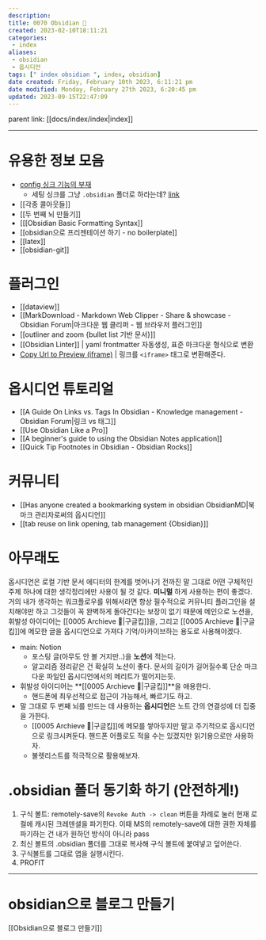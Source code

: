 ```yaml
---
description:
title: 0070 Obsidian 💎
created: 2023-02-10T18:11:21
categories: 
 - index
aliases: 
 - obsidian
 - 옵시디언
tags: [" index obsidian ", index, obsidian]
date created: Friday, February 10th 2023, 6:11:21 pm
date modified: Monday, February 27th 2023, 6:20:45 pm
updated: 2023-09-15T22:47:09
---
```

parent link: [[docs/index/index|index]]

---

# 유용한 정보 모음

- [config 싱크 기능의 부재](https://forum.obsidian.md/t/copy-settings-from-existing-vault-option/11082)
  - 세팅 싱크를 그냥 `.obsidian` 폴더로 하라는데? [link](https://forum.obsidian.md/t/copy-current-vault-settings-to-new-one/36134/2)
- [[각종 콜아웃들]]
- [[두 번째 뇌 만들기]]
- [[[Obsidian Basic Formatting Syntax]]
- [[obsidian으로 프리젠테이션 하기 - no boilerplate]]
- [[latex]]
- [[obsidian-git]]

# 플러그인

- [[dataview]]
- [[MarkDownload - Markdown Web Clipper - Share & showcase - Obsidian Forum|마크다운 웹 클리퍼 - 웹 브라우저 플러그인]]
- [[outliner and zoom {bullet list 기반 문서}]]
- [[Obsidian Linter]] | yaml frontmatter 자동생성, 표준 마크다운 형식으로 변환
- [Copy Url to Preview (iframe)](obsidian://show-plugin?id=convert-url-to-iframe) | 링크를 `<iframe>` 태그로 변환해준다.

# 옵시디언 튜토리얼

- [[A Guide On Links vs. Tags In Obsidian - Knowledge management - Obsidian Forum|링크 vs 태그]]
- [[Use Obsidian Like a Pro]]
- [[A beginner's guide to using the Obsidian Notes application]]
- [[Quick Tip Footnotes in Obsidian - Obsidian Rocks]]

# 커뮤니티

- [[Has anyone created a bookmarking system in obsidian   ObsidianMD|북마크 관리자로써의 옵시디언]]
- [[tab reuse on link opening, tab management {Obsidian}]]

# 아무래도

옵시디언은 로컬 기반 문서 에디터의 한계를 벗어나기 전까진 말 그대로 어떤 구체적인 주제 하나에 대한 생각정리에만 사용이 될 것 같다. **미니멀** 하게 사용하는 편이 좋겠다. 거의 내가 생각하는 워크플로우를 위해서라면 항상 필수적으로 커뮤니티 플러그인을 설치해야만 하고 그것들이 꼭 완벽하게 돌아간다는 보장이 없기 때문에 메인으로 노션을, 휘발성 아이디어는 [[0005 Archieve 💾|구글킵]]을, 그리고 [[0005 Archieve 💾|구글킵]]에 메모한 글을 옵시디언으로 가져다 기억/아카이브하는 용도로 사용해야겠다.

- main: Notion
  - 포스팅 글(아무도 안 볼 거지만..)을 **노션**에 적는다.
  - 알고리즘 정리같은 건 확실히 노션이 좋다. 문서의 길이가 길어질수록 단순 마크다운 파일인 옵시디언에서의 메리트가 떨어지는듯.
- 휘발성 아이디어는 **[[0005 Archieve 💾|구글킵]]**을 애용한다.
  - 핸드폰에 최우선적으로 접근이 가능해서, 빠르기도 하고.
- 말 그대로 두 번째 뇌를 만드는 데 사용하는 **옵시디언**은 노트 간의 연결성에 더 집중을 가한다.
  - [[0005 Archieve 💾|구글킵]]에 메모를 쌓아두지만 말고 주기적으로 옵시디언으로 링크시켜둔다. 핸드폰 어플로도 적을 수는 있겠지만 읽기용으로만 사용하자.
  - 불렛리스트를 적극적으로 활용해보자.

# .obsidian 폴더 동기화 하기 (안전하게!)

1. 구식 볼트: remotely-save의 `Revoke Auth -> clean` 버튼을 차례로 눌러 현재 로컬에 캐시된 크레덴셜을 파기한다. 이때 MS의 remotely-save에 대한 권한 자체를 파기하는 건 내가 원하던 방식이 아니라 pass
2. 최신 볼트의 .obsidian 폴더를 그대로 복사해 구식 볼트에 붙여넣고 덮어쓴다.
3. 구식볼트를 그대로 앱을 실행시킨다.
4. PROFIT

****

# obsidian으로 블로그 만들기

[[Obsidian으로 블로그 만들기]]
